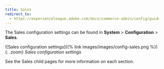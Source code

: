 ```yaml
---
title: Sales
redirect_to:
  - https://experienceleague.adobe.com/docs/commerce-admin/config/guide-overview.html
---
```


The Sales configuration settings can be found in **System** > **Configuration** > **Sales**.

![Sales configuration settings]({% link images/images/config-sales.png %}){: .zoom}
_Sales configuration settings_

See the Sales child pages for more information on each section.
